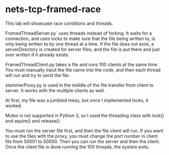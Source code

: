 # nets-tcp-framed-race

This lab will showcase race conditions and threads.

FramedThreadServer.py` uses threads instead of forking. It waits for a connection, and uses locks to make sure that the file being written to, is only being written to by one thread at a time. If the file does not exist, a serverDirectory is created for server files, and the file is put there and just over written if it already exists. 

FramedThreadClient.py takes a file and runs 100 clients at the same time. You must manually input the file name into the code, and then each thread will run and try to send the file. 

stammerProxy.py is used in the middle of the file transfer from client to server. It works with the multiple clients as well. 

At first, my file was a jumbled mess, but once I implemented locks, it worked. 

Mutex is not supported in Python 3, so I used the threading class with lock() and aquire() and release().

You must run the server file first, and then the file client will run. If you want to use the files with the proxy, you must change the port number in client file from 50001 to 50000. Then you can run the server and then the client. Once the client file is done running the 100 threads, the system exits.
